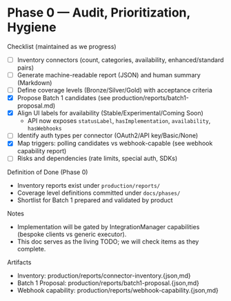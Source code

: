 # Phase 0 — Audit, Prioritization, Hygiene

Checklist (maintained as we progress)

- [ ] Inventory connectors (count, categories, availability, enhanced/standard pairs)
- [ ] Generate machine-readable report (JSON) and human summary (Markdown)
- [ ] Define coverage levels (Bronze/Silver/Gold) with acceptance criteria
- [x] Propose Batch 1 candidates (see production/reports/batch1-proposal.md)
- [x] Align UI labels for availability (Stable/Experimental/Coming Soon)
  - API now exposes `statusLabel`, `hasImplementation`, `availability`, `hasWebhooks`
- [ ] Identify auth types per connector (OAuth2/API key/Basic/None)
- [x] Map triggers: polling candidates vs webhook-capable (see webhook capability report)
- [ ] Risks and dependencies (rate limits, special auth, SDKs)

Definition of Done (Phase 0)

- Inventory reports exist under `production/reports/`
- Coverage level definitions committed under `docs/phases/`
- Shortlist for Batch 1 prepared and validated by product

Notes

- Implementation will be gated by IntegrationManager capabilities (bespoke clients vs generic executor).
- This doc serves as the living TODO; we will check items as they complete.

Artifacts

- Inventory: production/reports/connector-inventory.{json,md}
- Batch 1 Proposal: production/reports/batch1-proposal.{json,md}
- Webhook capability: production/reports/webhook-capability.{json,md}
